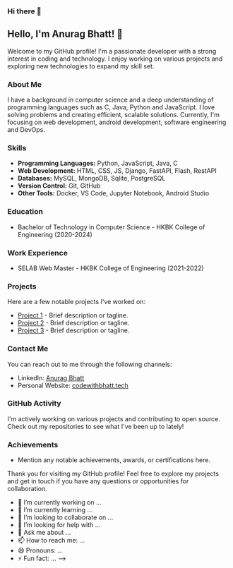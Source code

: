 ### Hi there 👋

## Hello, I'm Anurag Bhatt! 👋

Welcome to my GitHub profile! I'm a passionate developer with a strong interest in coding and technology. I enjoy working on various projects and exploring new technologies to expand my skill set.

### About Me

I have a background in computer science and a deep understanding of programming languages such as C, Java, Python and JavaScript. I love solving problems and creating efficient, scalable solutions. Currently, I'm focusing on web development, android development, software engineering and DevOps.

### Skills

- **Programming Languages:** Python, JavaScript, Java, C
- **Web Development:** HTML, CSS, JS, Django, FastAPI, Flash, RestAPI
- **Databases:** MySQL, MongoDB, Sqlite, PostgreSQL
- **Version Control:** Git, GitHub
- **Other Tools:** Docker, VS Code, Jupyter Notebook, Android Studio

### Education

- Bachelor of Technology in Computer Science - HKBK College of Engineering (2020-2024)

### Work Experience

- SELAB Web Master - HKBK College of Engineering (2021-2022)

### Projects

Here are a few notable projects I've worked on:

- [Project 1](link-to-project1) - Brief description or tagline.
- [Project 2](link-to-project2) - Brief description or tagline.
- [Project 3](link-to-project3) - Brief description or tagline.

### Contact Me

You can reach out to me through the following channels:

- LinkedIn: [Anurag Bhatt](https://www.linkedin.com/in/anurag-bhatt-846a241b8/)
- Personal Website: [codewithbhatt.tech](https://www.codewithbhatt.tech)

### GitHub Activity

I'm actively working on various projects and contributing to open source. Check out my repositories to see what I've been up to lately!

### Achievements

- Mention any notable achievements, awards, or certifications here.

Thank you for visiting my GitHub profile! Feel free to explore my projects and get in touch if you have any questions or opportunities for collaboration.


- 🔭 I’m currently working on ...
- 🌱 I’m currently learning ...
- 👯 I’m looking to collaborate on ...
- 🤔 I’m looking for help with ...
- 💬 Ask me about ...
- 📫 How to reach me: ...
- 😄 Pronouns: ...
- ⚡ Fun fact: ...
-->
